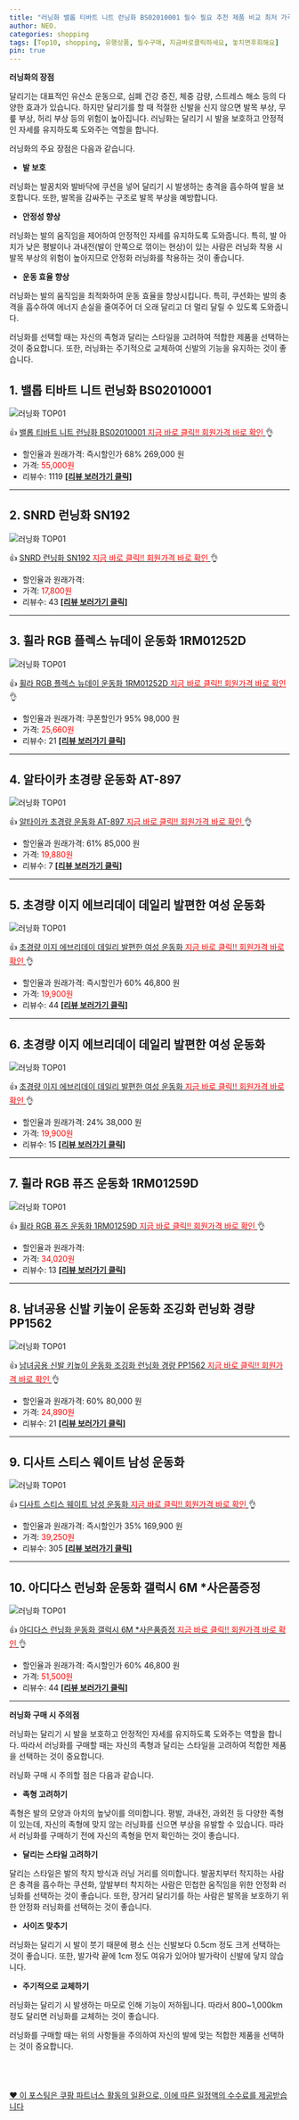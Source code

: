 ```yaml
---
title: "러닝화 밸롭 티바트 니트 런닝화 BS02010001 필수 필요 추천 제품 비교 최저 가격 비교 장점 구매 후기 구매평"
author: NEO.
categories: shopping
tags: [Top10, shopping, 유행상품, 필수구매, 지금바로클릭하세요, 놓치면후회해요]
pin: true
---
```

**러닝화의 장점**

달리기는 대표적인 유산소 운동으로, 심폐 건강 증진, 체중 감량, 스트레스 해소 등의 다양한 효과가 있습니다. 하지만 달리기를 할 때 적절한 신발을 신지 않으면 발목 부상, 무릎 부상, 허리 부상 등의 위험이 높아집니다. 러닝화는 달리기 시 발을 보호하고 안정적인 자세를 유지하도록 도와주는 역할을 합니다.

러닝화의 주요 장점은 다음과 같습니다.

* **발 보호**

러닝화는 발꿈치와 발바닥에 쿠션을 넣어 달리기 시 발생하는 충격을 흡수하여 발을 보호합니다. 또한, 발목을 감싸주는 구조로 발목 부상을 예방합니다.

* **안정성 향상**

러닝화는 발의 움직임을 제어하여 안정적인 자세를 유지하도록 도와줍니다. 특히, 발 아치가 낮은 평발이나 과내전(발이 안쪽으로 꺾이는 현상)이 있는 사람은 러닝화 착용 시 발목 부상의 위험이 높아지므로 안정화 러닝화를 착용하는 것이 좋습니다.

* **운동 효율 향상**

러닝화는 발의 움직임을 최적화하여 운동 효율을 향상시킵니다. 특히, 쿠션화는 발의 충격을 흡수하여 에너지 손실을 줄여주어 더 오래 달리고 더 멀리 달릴 수 있도록 도와줍니다.

러닝화를 선택할 때는 자신의 족형과 달리는 스타일을 고려하여 적합한 제품을 선택하는 것이 중요합니다. 또한, 러닝화는 주기적으로 교체하여 신발의 기능을 유지하는 것이 좋습니다.

   

## 1. 밸롭 티바트 니트 런닝화 BS02010001

![러닝화 TOP01](https://thumbnail8.coupangcdn.com/thumbnails/remote/490x490ex/image/retail/images/8332067606012946-5e6e786f-ede5-4d92-bbec-d222759f0b3d.jpg)


👍 [밸롭 티바트 니트 런닝화 BS02010001 <font color=red> 지금 바로 클릭!! 회원가격 바로 확인 </font> ](https://link.coupang.com/re/AFFSDP?lptag=AF3617701&subid=GithubCoopas&pageKey=1987199303&traceid=V0-153&itemId=3381211083&vendorItemId=71367870452) 👌 


- 할인율과 원래가격: 즉시할인가 68%  269,000   원
- 가격: <span style='color:red'>55,000원</span>
- 리뷰수: 1119  [**[리뷰 보러가기 클릭]**](https://link.coupang.com/re/AFFSDP?lptag=AF3617701&subid=GithubCoopas&pageKey=1987199303&traceid=V0-153&itemId=3381211083&vendorItemId=71367870452)

---


   

## 2. SNRD 런닝화 SN192

![러닝화 TOP01](https://thumbnail9.coupangcdn.com/thumbnails/remote/490x490ex/image/retail/images/2018/09/27/17/8/40daef83-84fd-4994-9596-9d430555b9de.jpg)


👍 [SNRD 런닝화 SN192 <font color=red> 지금 바로 클릭!! 회원가격 바로 확인 </font> ](https://link.coupang.com/re/AFFSDP?lptag=AF3617701&subid=GithubCoopas&pageKey=140376536&traceid=V0-153&itemId=409052867&vendorItemId=4001885322) 👌 


- 할인율과 원래가격: 
- 가격: <span style='color:red'>17,800원</span>
- 리뷰수: 43  [**[리뷰 보러가기 클릭]**](https://link.coupang.com/re/AFFSDP?lptag=AF3617701&subid=GithubCoopas&pageKey=140376536&traceid=V0-153&itemId=409052867&vendorItemId=4001885322)

---


   

## 3. 휠라 RGB 플렉스 뉴데이 운동화 1RM01252D

![러닝화 TOP01](https://thumbnail6.coupangcdn.com/thumbnails/remote/490x490ex/image/rs_quotation_api/fxt7ub6o/bd87ffffe51845579d36549b92beb1a4.jpg)


👍 [휠라 RGB 플렉스 뉴데이 운동화 1RM01252D <font color=red> 지금 바로 클릭!! 회원가격 바로 확인 </font> ](https://link.coupang.com/re/AFFSDP?lptag=AF3617701&subid=GithubCoopas&pageKey=6329093492&traceid=V0-153&itemId=13227162832&vendorItemId=80485326162) 👌 


- 할인율과 원래가격: 쿠폰할인가 95%  98,000   원
- 가격: <span style='color:red'>25,660원</span>
- 리뷰수: 21  [**[리뷰 보러가기 클릭]**](https://link.coupang.com/re/AFFSDP?lptag=AF3617701&subid=GithubCoopas&pageKey=6329093492&traceid=V0-153&itemId=13227162832&vendorItemId=80485326162)

---


   

## 4. 알타이카 초경량 운동화 AT-897

![러닝화 TOP01](https://thumbnail8.coupangcdn.com/thumbnails/remote/490x490ex/image/retail/images/2020/09/10/19/3/26c41272-aa61-46fa-9267-4f107a3cf03a.jpg)


👍 [알타이카 초경량 운동화 AT-897 <font color=red> 지금 바로 클릭!! 회원가격 바로 확인 </font> ](https://link.coupang.com/re/AFFSDP?lptag=AF3617701&subid=GithubCoopas&pageKey=2119208874&traceid=V0-153&itemId=3597740910&vendorItemId=71583463531) 👌 


- 할인율과 원래가격: 61%  85,000   원
- 가격: <span style='color:red'>19,880원</span>
- 리뷰수: 7  [**[리뷰 보러가기 클릭]**](https://link.coupang.com/re/AFFSDP?lptag=AF3617701&subid=GithubCoopas&pageKey=2119208874&traceid=V0-153&itemId=3597740910&vendorItemId=71583463531)

---


   

## 5. 초경량 이지 에브리데이 데일리 발편한 여성 운동화

![러닝화 TOP01](https://thumbnail10.coupangcdn.com/thumbnails/remote/490x490ex/image/vendor_inventory/701c/3784e4f597893accefa87536a5a9021dcd983a4e952a2924a3f89c9b7044.jpg)


👍 [초경량 이지 에브리데이 데일리 발편한 여성 운동화 <font color=red> 지금 바로 클릭!! 회원가격 바로 확인 </font> ](https://link.coupang.com/re/AFFSDP?lptag=AF3617701&subid=GithubCoopas&pageKey=7727876523&traceid=V0-153&itemId=20757885266&vendorItemId=86740391339) 👌 


- 할인율과 원래가격: 즉시할인가 60%  46,800   원
- 가격: <span style='color:red'>19,900원</span>
- 리뷰수: 44  [**[리뷰 보러가기 클릭]**](https://link.coupang.com/re/AFFSDP?lptag=AF3617701&subid=GithubCoopas&pageKey=7727876523&traceid=V0-153&itemId=20757885266&vendorItemId=86740391339)

---


   

## 6. 초경량 이지 에브리데이 데일리 발편한 여성 운동화

![러닝화 TOP01](https://thumbnail7.coupangcdn.com/thumbnails/remote/490x490ex/image/vendor_inventory/b15a/1b502436a791778b8ac7c129c60e5ec1a68b92af9e3acd4c3a91b0ee19fe.jpg)


👍 [초경량 이지 에브리데이 데일리 발편한 여성 운동화 <font color=red> 지금 바로 클릭!! 회원가격 바로 확인 </font> ](https://link.coupang.com/re/AFFSDP?lptag=AF3617701&subid=GithubCoopas&pageKey=7727876523&traceid=V0-153&itemId=20757885270&vendorItemId=86740391408) 👌 


- 할인율과 원래가격: 24%  38,000   원
- 가격: <span style='color:red'>19,900원</span>
- 리뷰수: 15  [**[리뷰 보러가기 클릭]**](https://link.coupang.com/re/AFFSDP?lptag=AF3617701&subid=GithubCoopas&pageKey=7727876523&traceid=V0-153&itemId=20757885270&vendorItemId=86740391408)

---


   

## 7. 휠라 RGB 퓨즈 운동화 1RM01259D

![러닝화 TOP01](https://thumbnail10.coupangcdn.com/thumbnails/remote/490x490ex/image/rs_quotation_api/hxg8ar3j/1cae4b0ea7324cca858783a21c680112.jpg)


👍 [휠라 RGB 퓨즈 운동화 1RM01259D <font color=red> 지금 바로 클릭!! 회원가격 바로 확인 </font> ](https://link.coupang.com/re/AFFSDP?lptag=AF3617701&subid=GithubCoopas&pageKey=6329093451&traceid=V0-153&itemId=13238876723&vendorItemId=80496914741) 👌 


- 할인율과 원래가격: 
- 가격: <span style='color:red'>34,020원</span>
- 리뷰수: 13  [**[리뷰 보러가기 클릭]**](https://link.coupang.com/re/AFFSDP?lptag=AF3617701&subid=GithubCoopas&pageKey=6329093451&traceid=V0-153&itemId=13238876723&vendorItemId=80496914741)

---


   

## 8. 남녀공용 신발 키높이 운동화 조깅화 런닝화 경량 PP1562

![러닝화 TOP01](https://thumbnail10.coupangcdn.com/thumbnails/remote/490x490ex/image/vendor_inventory/bd94/5b120891aa8e6767f922af0e1d5837a042c0708d972eb35a18d7d2271550.jpg)


👍 [남녀공용 신발 키높이 운동화 조깅화 런닝화 경량 PP1562 <font color=red> 지금 바로 클릭!! 회원가격 바로 확인 </font> ](https://link.coupang.com/re/AFFSDP?lptag=AF3617701&subid=GithubCoopas&pageKey=7573983573&traceid=V0-153&itemId=19980150641&vendorItemId=87078443380) 👌 


- 할인율과 원래가격: 60%  80,000   원
- 가격: <span style='color:red'>24,890원</span>
- 리뷰수: 21  [**[리뷰 보러가기 클릭]**](https://link.coupang.com/re/AFFSDP?lptag=AF3617701&subid=GithubCoopas&pageKey=7573983573&traceid=V0-153&itemId=19980150641&vendorItemId=87078443380)

---


   

## 9. 디사트 스티스 웨이트 남성 운동화

![러닝화 TOP01](https://thumbnail10.coupangcdn.com/thumbnails/remote/490x490ex/image/vendor_inventory/1e36/42db036d1c890577bec196132fe7b8239408a12d132fa38090ef642863c1.jpg)


👍 [디사트 스티스 웨이트 남성 운동화 <font color=red> 지금 바로 클릭!! 회원가격 바로 확인 </font> ](https://link.coupang.com/re/AFFSDP?lptag=AF3617701&subid=GithubCoopas&pageKey=6675315822&traceid=V0-153&itemId=15373627804&vendorItemId=85847746650) 👌 


- 할인율과 원래가격: 즉시할인가 35%  169,900   원
- 가격: <span style='color:red'>39,250원</span>
- 리뷰수: 305  [**[리뷰 보러가기 클릭]**](https://link.coupang.com/re/AFFSDP?lptag=AF3617701&subid=GithubCoopas&pageKey=6675315822&traceid=V0-153&itemId=15373627804&vendorItemId=85847746650)

---


   

## 10. 아디다스 런닝화 운동화 갤럭시 6M *사은품증정

![러닝화 TOP01](https://thumbnail8.coupangcdn.com/thumbnails/remote/490x490ex/image/vendor_inventory/4ad7/a38bdfb61b9c48dd245433463e0e008b00578d15bfca4e51f6a60d7bc21e.jpg)


👍 [아디다스 런닝화 운동화 갤럭시 6M *사은품증정 <font color=red> 지금 바로 클릭!! 회원가격 바로 확인 </font> ](https://link.coupang.com/re/AFFSDP?lptag=AF3617701&subid=GithubCoopas&pageKey=7006754231&traceid=V0-153&itemId=17203667146&vendorItemId=87734977434) 👌 


- 할인율과 원래가격: 즉시할인가 60%  46,800   원
- 가격: <span style='color:red'>51,500원</span>
- 리뷰수: 44  [**[리뷰 보러가기 클릭]**](https://link.coupang.com/re/AFFSDP?lptag=AF3617701&subid=GithubCoopas&pageKey=7006754231&traceid=V0-153&itemId=17203667146&vendorItemId=87734977434)

---
**러닝화 구매 시 주의점**

러닝화는 달리기 시 발을 보호하고 안정적인 자세를 유지하도록 도와주는 역할을 합니다. 따라서 러닝화를 구매할 때는 자신의 족형과 달리는 스타일을 고려하여 적합한 제품을 선택하는 것이 중요합니다.

러닝화 구매 시 주의할 점은 다음과 같습니다.

* **족형 고려하기**

족형은 발의 모양과 아치의 높낮이를 의미합니다. 평발, 과내전, 과외전 등 다양한 족형이 있는데, 자신의 족형에 맞지 않는 러닝화를 신으면 부상을 유발할 수 있습니다. 따라서 러닝화를 구매하기 전에 자신의 족형을 먼저 확인하는 것이 좋습니다.

* **달리는 스타일 고려하기**

달리는 스타일은 발의 착지 방식과 러닝 거리를 의미합니다. 발꿈치부터 착지하는 사람은 충격을 흡수하는 쿠션화, 앞발부터 착지하는 사람은 민첩한 움직임을 위한 안정화 러닝화를 선택하는 것이 좋습니다. 또한, 장거리 달리기를 하는 사람은 발목을 보호하기 위한 안정화 러닝화를 선택하는 것이 좋습니다.

* **사이즈 맞추기**

러닝화는 달리기 시 발이 붓기 때문에 평소 신는 신발보다 0.5cm 정도 크게 선택하는 것이 좋습니다. 또한, 발가락 끝에 1cm 정도 여유가 있어야 발가락이 신발에 닿지 않습니다.

* **주기적으로 교체하기**

러닝화는 달리기 시 발생하는 마모로 인해 기능이 저하됩니다. 따라서 800~1,000km 정도 달리면 러닝화를 교체하는 것이 좋습니다.

러닝화를 구매할 때는 위의 사항들을 주의하여 자신의 발에 맞는 적합한 제품을 선택하는 것이 중요합니다.<br><br><br><br><br> [ ❤  이 포스팅은 쿠팡 파트너스 활동의 일환으로, 이에 따른 일정액의 수수료를 제공받습니다](https://link.coupang.com/a/bcEFyh)